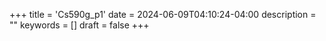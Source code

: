 +++
title = 'Cs590g_p1'
date = 2024-06-09T04:10:24-04:00
description = ""
keywords = []
draft = false
+++
